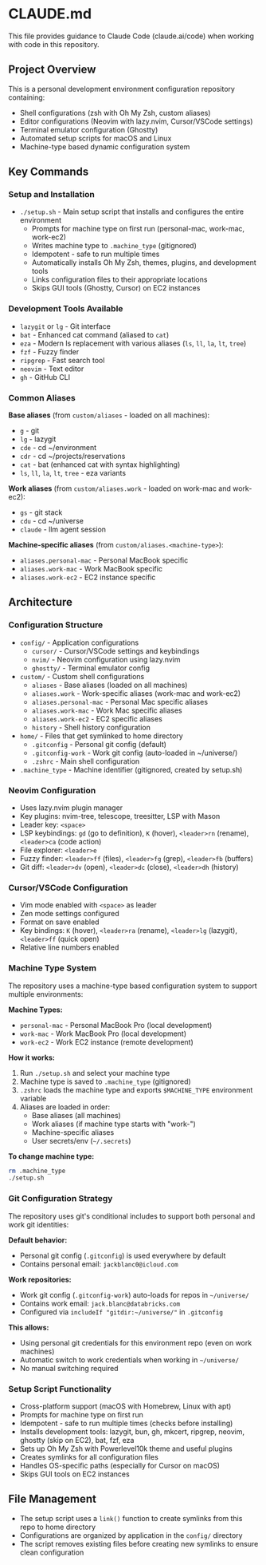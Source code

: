 # CLAUDE.md

This file provides guidance to Claude Code (claude.ai/code) when working with code in this repository.

## Project Overview

This is a personal development environment configuration repository containing:
- Shell configurations (zsh with Oh My Zsh, custom aliases)
- Editor configurations (Neovim with lazy.nvim, Cursor/VSCode settings)
- Terminal emulator configuration (Ghostty)
- Automated setup scripts for macOS and Linux
- Machine-type based dynamic configuration system

## Key Commands

### Setup and Installation
- `./setup.sh` - Main setup script that installs and configures the entire environment
  - Prompts for machine type on first run (personal-mac, work-mac, work-ec2)
  - Writes machine type to `.machine_type` (gitignored)
  - Idempotent - safe to run multiple times
  - Automatically installs Oh My Zsh, themes, plugins, and development tools
  - Links configuration files to their appropriate locations
  - Skips GUI tools (Ghostty, Cursor) on EC2 instances

### Development Tools Available
- `lazygit` or `lg` - Git interface
- `bat` - Enhanced cat command (aliased to `cat`)
- `eza` - Modern ls replacement with various aliases (`ls`, `ll`, `la`, `lt`, `tree`)
- `fzf` - Fuzzy finder
- `ripgrep` - Fast search tool
- `neovim` - Text editor
- `gh` - GitHub CLI

### Common Aliases
**Base aliases** (from `custom/aliases` - loaded on all machines):
- `g` - git
- `lg` - lazygit
- `cde` - cd ~/environment
- `cdr` - cd ~/projects/reservations
- `cat` - bat (enhanced cat with syntax highlighting)
- `ls`, `ll`, `la`, `lt`, `tree` - eza variants

**Work aliases** (from `custom/aliases.work` - loaded on work-mac and work-ec2):
- `gs` - git stack
- `cdu` - cd ~/universe
- `claude` - llm agent session

**Machine-specific aliases** (from `custom/aliases.<machine-type>`):
- `aliases.personal-mac` - Personal MacBook specific
- `aliases.work-mac` - Work MacBook specific
- `aliases.work-ec2` - EC2 instance specific

## Architecture

### Configuration Structure
- `config/` - Application configurations
  - `cursor/` - Cursor/VSCode settings and keybindings
  - `nvim/` - Neovim configuration using lazy.nvim
  - `ghostty/` - Terminal emulator config
- `custom/` - Custom shell configurations
  - `aliases` - Base aliases (loaded on all machines)
  - `aliases.work` - Work-specific aliases (work-mac and work-ec2)
  - `aliases.personal-mac` - Personal Mac specific aliases
  - `aliases.work-mac` - Work Mac specific aliases
  - `aliases.work-ec2` - EC2 specific aliases
  - `history` - Shell history configuration
- `home/` - Files that get symlinked to home directory
  - `.gitconfig` - Personal git config (default)
  - `.gitconfig-work` - Work git config (auto-loaded in ~/universe/)
  - `.zshrc` - Main shell configuration
- `.machine_type` - Machine identifier (gitignored, created by setup.sh)

### Neovim Configuration
- Uses lazy.nvim plugin manager
- Key plugins: nvim-tree, telescope, treesitter, LSP with Mason
- Leader key: `<space>`
- LSP keybindings: `gd` (go to definition), `K` (hover), `<leader>rn` (rename), `<leader>ca` (code action)
- File explorer: `<leader>e`
- Fuzzy finder: `<leader>ff` (files), `<leader>fg` (grep), `<leader>fb` (buffers)
- Git diff: `<leader>dv` (open), `<leader>dc` (close), `<leader>dh` (history)

### Cursor/VSCode Configuration
- Vim mode enabled with `<space>` as leader
- Zen mode settings configured
- Format on save enabled
- Key bindings: `K` (hover), `<leader>ra` (rename), `<leader>lg` (lazygit), `<leader>ff` (quick open)
- Relative line numbers enabled

### Machine Type System
The repository uses a machine-type based configuration system to support multiple environments:

**Machine Types:**
- `personal-mac` - Personal MacBook Pro (local development)
- `work-mac` - Work MacBook Pro (local development)
- `work-ec2` - Work EC2 instance (remote development)

**How it works:**
1. Run `./setup.sh` and select your machine type
2. Machine type is saved to `.machine_type` (gitignored)
3. `.zshrc` loads the machine type and exports `$MACHINE_TYPE` environment variable
4. Aliases are loaded in order:
   - Base aliases (all machines)
   - Work aliases (if machine type starts with "work-")
   - Machine-specific aliases
   - User secrets/env (`~/.secrets`)

**To change machine type:**
```bash
rm .machine_type
./setup.sh
```

### Git Configuration Strategy
The repository uses git's conditional includes to support both personal and work git identities:

**Default behavior:**
- Personal git config (`.gitconfig`) is used everywhere by default
- Contains personal email: `jackblanc0@icloud.com`

**Work repositories:**
- Work git config (`.gitconfig-work`) auto-loads for repos in `~/universe/`
- Contains work email: `jack.blanc@databricks.com`
- Configured via `includeIf "gitdir:~/universe/"` in `.gitconfig`

**This allows:**
- Using personal git credentials for this environment repo (even on work machines)
- Automatic switch to work credentials when working in `~/universe/`
- No manual switching required

### Setup Script Functionality
- Cross-platform support (macOS with Homebrew, Linux with apt)
- Prompts for machine type on first run
- Idempotent - safe to run multiple times (checks before installing)
- Installs development tools: lazygit, bun, gh, mkcert, ripgrep, neovim, ghostty (skip on EC2), bat, fzf, eza
- Sets up Oh My Zsh with Powerlevel10k theme and useful plugins
- Creates symlinks for all configuration files
- Handles OS-specific paths (especially for Cursor on macOS)
- Skips GUI tools on EC2 instances

## File Management
- The setup script uses a `link()` function to create symlinks from this repo to home directory
- Configurations are organized by application in the `config/` directory
- The script removes existing files before creating new symlinks to ensure clean configuration